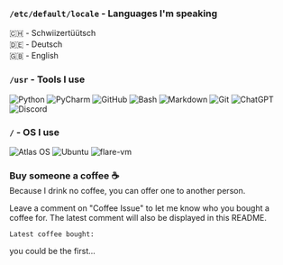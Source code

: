 ### `/etc/default/locale` - Languages I'm speaking
<p style="margin-bottom: 2px;">🇨🇭 - Schwiizertüütsch</p>
<p style="margin-top: 0; margin-bottom: 2px;">🇩🇪 - Deutsch</p>
<p style="margin-top: 0;">🇬🇧 - English</p>

### `/usr` - Tools I use
<p>
  <img alt="Python" src="https://img.shields.io/badge/Python-FBF8CC?style=for-the-badge&logo=Python&logoColor=black" />
  <img alt="PyCharm" src="https://img.shields.io/badge/PyCharm-FDE4CF?style=for-the-badge&logo=pycharm&logoColor=black" /> 
  <img alt="GitHub" src="https://img.shields.io/badge/GitHub-FFCFD2?style=for-the-badge&logo=github&logoColor=black" />
  <img alt="Bash" src="https://img.shields.io/badge/Bash-F1C0E8?style=for-the-badge&logo=gnubash&logoColor=black" />
  <img alt="Markdown" src="https://img.shields.io/badge/Markdown-CFBAF0?style=for-the-badge&logo=markdown&logoColor=black" />
  <img alt="Git" src="https://img.shields.io/badge/Git-90DBF4?style=for-the-badge&logo=git&logoColor=black" />
  <img alt="ChatGPT" src="https://img.shields.io/badge/ChatGPT-98F5E1?style=for-the-badge&logo=openai&logoColor=black" />
  <img alt="Discord" src="https://img.shields.io/badge/Discord-B9FBC0?style=for-the-badge&logo=discord&logoColor=black" />
</p>

### `/` - OS I use
<p>
  <img alt="Atlas OS" src="https://img.shields.io/badge/Atlas%20OS-A3C4F3?style=for-the-badge&logo=atlasos&logoColor=black" />
  <img alt="Ubuntu" src="https://img.shields.io/badge/Ubuntu-white?style=for-the-badge&logo=ubuntu&logoColor=black" />
  <img alt="flare-vm" src="https://img.shields.io/badge/flare--vm-8EECF5?style=for-the-badge" />
</p>

<h3 style="margin-bottom: 2px;">Buy someone a coffee ☕️</h3>
<p style="margin-top: 0;">Because I drink no coffee, you can offer one to another person.

Leave a comment on "Coffee Issue" to let me know who you bought a coffee for. 
The latest comment will also be displayed in this README. 
</p>

`Latest coffee bought:` 
<!-- START-INSERT -->
you could be the first...
<!-- END-INSERT -->

